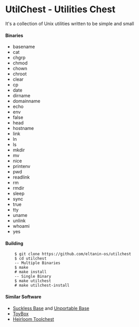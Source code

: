# UtilChest - Utilities Chest


It's a collection of Unix utilities written to be simple and small

#### Binaries
* basename
* cat
* chgrp
* chmod
* chown
* chroot
* clear
* cp
* date
* dirname
* domainname
* echo
* env
* false
* head
* hostname
* link
* ln
* ls
* mkdir
* mv
* nice
* printenv
* pwd
* readlink
* rm
* rmdir
* sleep
* sync
* true
* tty
* uname
* unlink
* whoami
* yes

#### Building
```
	$ git clone https://github.com/eltanin-os/utilchest
	$ cd utilchest
	-- Multiple Binaries
	$ make
	# make install
	-- Single Binary
	$ make utilchest
	# make utilchest-install
```

#### Similar Software
* [Suckless Base](http://core.suckless.org/sbase) and [Unportable Base](http://core.suckless.org/ubase)
* [ToyBox](http://landley.net/toybox/about.html)
* [Heirloom Toolchest](http://heirloom.sourceforge.net/tools.html)